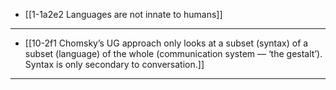 - [[1-1a2e2 Languages are not innate to humans]]
---
- [[10-2f1 Chomsky’s UG approach only looks at a subset (syntax) of a subset (language) of the whole (communication system — ‘the gestalt’). Syntax is only secondary to conversation.]]
---
